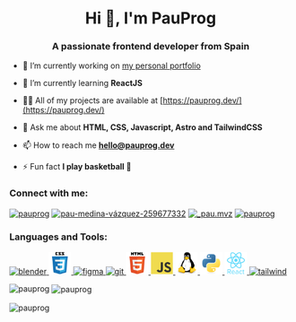 <h1 align="center">Hi 👋, I'm PauProg</h1>
<h3 align="center">A passionate frontend developer from Spain</h3>

- 🔭 I’m currently working on [my personal portfolio](https://pauprog.dev/)

- 🌱 I’m currently learning **ReactJS**

- 👨‍💻 All of my projects are available at [https://pauprog.dev/](https://pauprog.dev/)

- 💬 Ask me about **HTML, CSS, Javascript, Astro and TailwindCSS**

- 📫 How to reach me **hello@pauprog.dev**

- ⚡ Fun fact **I play basketball 🏀**

<h3 align="left">Connect with me:</h3>
<p align="left">
<a href="https://dev.to/pauprog" target="blank"><img align="center" src="https://raw.githubusercontent.com/rahuldkjain/github-profile-readme-generator/master/src/images/icons/Social/devto.svg" alt="pauprog" height="30" width="40" /></a>
<a href="https://linkedin.com/in/pau-medina-vázquez-259677332" target="blank"><img align="center" src="https://raw.githubusercontent.com/rahuldkjain/github-profile-readme-generator/master/src/images/icons/Social/linked-in-alt.svg" alt="pau-medina-vázquez-259677332" height="30" width="40" /></a>
<a href="https://instagram.com/_pau.mvz" target="blank"><img align="center" src="https://raw.githubusercontent.com/rahuldkjain/github-profile-readme-generator/master/src/images/icons/Social/instagram.svg" alt="_pau.mvz" height="30" width="40" /></a>
<a href="https://www.youtube.com/@pauprog" target="blank"><img align="center" src="https://raw.githubusercontent.com/rahuldkjain/github-profile-readme-generator/master/src/images/icons/Social/youtube.svg" alt="pauprog" height="30" width="40" /></a>
</p>

<h3 align="left">Languages and Tools:</h3>
<p align="left"> <a href="https://www.blender.org/" target="_blank" rel="noreferrer"> <img src="https://download.blender.org/branding/community/blender_community_badge_white.svg" alt="blender" width="40" height="40"/> </a> <a href="https://www.w3schools.com/css/" target="_blank" rel="noreferrer"> <img src="https://raw.githubusercontent.com/devicons/devicon/master/icons/css3/css3-original-wordmark.svg" alt="css3" width="40" height="40"/> </a> <a href="https://www.figma.com/" target="_blank" rel="noreferrer"> <img src="https://www.vectorlogo.zone/logos/figma/figma-icon.svg" alt="figma" width="40" height="40"/> </a> <a href="https://git-scm.com/" target="_blank" rel="noreferrer"> <img src="https://www.vectorlogo.zone/logos/git-scm/git-scm-icon.svg" alt="git" width="40" height="40"/> </a> <a href="https://www.w3.org/html/" target="_blank" rel="noreferrer"> <img src="https://raw.githubusercontent.com/devicons/devicon/master/icons/html5/html5-original-wordmark.svg" alt="html5" width="40" height="40"/> </a> <a href="https://developer.mozilla.org/en-US/docs/Web/JavaScript" target="_blank" rel="noreferrer"> <img src="https://raw.githubusercontent.com/devicons/devicon/master/icons/javascript/javascript-original.svg" alt="javascript" width="40" height="40"/> </a> <a href="https://www.linux.org/" target="_blank" rel="noreferrer"> <img src="https://raw.githubusercontent.com/devicons/devicon/master/icons/linux/linux-original.svg" alt="linux" width="40" height="40"/> </a> <a href="https://www.python.org" target="_blank" rel="noreferrer"> <img src="https://raw.githubusercontent.com/devicons/devicon/master/icons/python/python-original.svg" alt="python" width="40" height="40"/> </a> <a href="https://reactjs.org/" target="_blank" rel="noreferrer"> <img src="https://raw.githubusercontent.com/devicons/devicon/master/icons/react/react-original-wordmark.svg" alt="react" width="40" height="40"/> </a> <a href="https://tailwindcss.com/" target="_blank" rel="noreferrer"> <img src="https://www.vectorlogo.zone/logos/tailwindcss/tailwindcss-icon.svg" alt="tailwind" width="40" height="40"/> </a> </p>

<p><img align="left" src="https://github-readme-stats.vercel.app/api/top-langs?username=pauprog&show_icons=true&locale=en&layout=compact" alt="pauprog" /></p>

<p>&nbsp;<img align="center" src="https://github-readme-stats.vercel.app/api?username=pauprog&show_icons=true&locale=en" alt="pauprog" /></p>

<p><img align="center" src="https://github-readme-streak-stats.herokuapp.com/?user=pauprog&" alt="pauprog" /></p>
